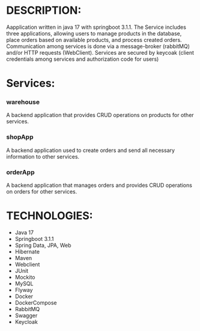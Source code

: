 # DESCRIPTION:
Aapplication written in java 17 with springboot 3.1.1. 
The Service includes three applications, allowing users to manage products in the database, place orders based on available products, and process created orders. 
Communication among services is done via a message-broker (rabbitMQ) and/or HTTP requests (WebClient). Services are secured by keycoak (client credentials among services and authorization code for users)

# Services:
 ### warehouse 
 A backend application that provides CRUD operations on products for other services.
 ### shopApp
 A backend application used to create orders and send all necessary information to other services.
 ### orderApp
 A backend application that manages orders and provides CRUD operations on orders for other services.

# TECHNOLOGIES:
- Java 17
- Springboot 3.1.1
- Spring Data, JPA, Web
- Hibernate
- Maven
- Webclient
- JUnit
- Mockito
- MySQL
- Flyway
- Docker
- DockerCompose
- RabbitMQ
- Swagger
- Keycloak

